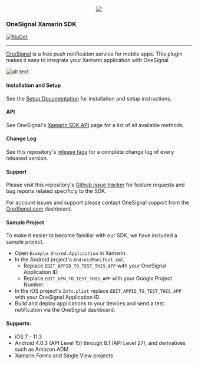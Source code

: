 <p align="center">
  <img src="https://onesignal.com/assets/common/logo_onesignal_color.png"/>
</p>

### OneSignal Xamarin SDK
[![NuGet](https://img.shields.io/nuget/v/Com.OneSignal.svg?label=NuGet)](https://www.nuget.org/packages/Com.OneSignal)

---

[OneSignal](https://onesignal.com) is a free push notification service for mobile apps. This plugin makes it easy to integrate your Xamarin application with OneSignal

![alt text](https://onesignal.com/images/android_and_ios_notification_image.gif)

#### Installation and Setup
See the [Setup Documentation](https://documentation.onesignal.com/docs/xamarin-sdk-setup) for installation and setup instructions.

#### API
See OneSignal's [Xamarin SDK API](https://documentation.onesignal.com/docs/xamarin-sdk) page for a list of all available methods.

#### Change Log
See this repository's [release tags](https://github.com/OneSignal/OneSignal-Xamarin-SDK/releases) for a complete change log of every released version.

#### Support
Please visit this repository's [Github issue tracker](https://github.com/OneSignal/OneSignal-Xamarin-SDK/issues) for feature requests and bug reports related specificly to the SDK.

For account issues and support please contact OneSignal support from the [OneSignal.com](https://onesignal.com) dashboard.

#### Sample Project
To make it easier to become familiar with our SDK, we have included a sample project.
* Open ```Example.Shared.Application``` in Xamarin.
* In the Android project's ```AndroidManifest.xml```,
  * Replace ```EDIT_APPID_TO_TEST_THIS_APP``` with your OneSignal Application ID.
  * Replace ```EDIT_GPN_TO_TEST_THIS_APP``` with your Google Project Number.
* In the iOS project's ```Info.plist``` replace ```EDIT_APPID_TO_TEST_THIS_APP``` with your OneSignal Application ID.
* Build and deploy applications to your devices and send a test notification via the OneSignal dashboard.

#### Supports:
* iOS 7 - 11.3
* Android 4.0.3 (API Level 15) through 8.1 (API Level 27), and derivatives such as Amazon ADM
* Xamarin Forms and Single View projects
